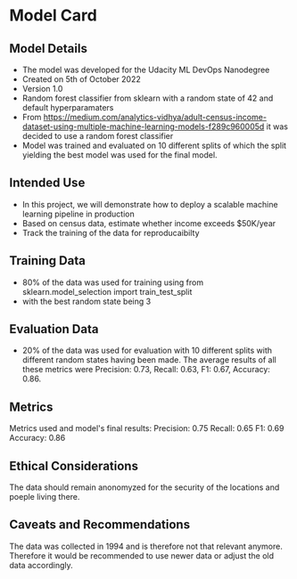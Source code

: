 # Model Card

## Model Details

- The model was developed for the Udacity ML DevOps Nanodegree
- Created on 5th of October 2022
- Version 1.0
- Random forest classifier from sklearn with a random state of 42 and default hyperparamaters
- From <https://medium.com/analytics-vidhya/adult-census-income-dataset-using-multiple-machine-learning-models-f289c960005d> it was decided to use a random forest classifier
- Model was trained and evaluated on 10 different splits of which the split yielding the best model was used for the final model.

## Intended Use

- In this project, we will demonstrate how to deploy a scalable machine learning pipeline in production
- Based on census data, estimate whether income exceeds $50K/year
- Track the training of the data for reproducaibilty

## Training Data

- 80% of the data was used for training using from sklearn.model_selection import train_test_split
- with the best random state being 3

## Evaluation Data

- 20% of the data was used for evaluation with 10 different splits with different random states having been made. The average results of all these metrics were Precision: 0.73, Recall: 0.63, F1: 0.67, Accuracy: 0.86.

## Metrics

Metrics used and model's final results:
Precision: 0.75
Recall: 0.65
F1: 0.69
Accuracy: 0.86

## Ethical Considerations

The data should remain anonomyzed for the security of the locations and poeple living there.

## Caveats and Recommendations

The data was collected in 1994 and is therefore not that relevant anymore. Therefore it would be recommended to use newer data or adjust the old data accordingly.
